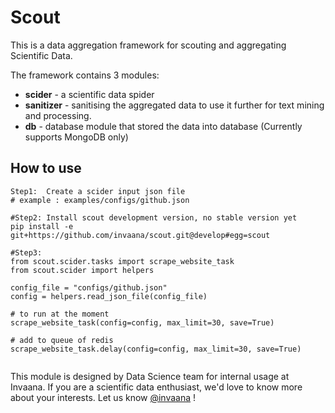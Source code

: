 # Scout  

This is a data aggregation framework for scouting and aggregating Scientific Data. 


The framework contains 3 modules:

- **scider** - a scientific data spider  
- **sanitizer** - sanitising the aggregated data to use it further for text mining and processing.
- **db** - database module that stored the data into database (Currently supports MongoDB only)

## How to use 

```
Step1:  Create a scider input json file 
# example : examples/configs/github.json

#Step2: Install scout development version, no stable version yet
pip install -e  git+https://github.com/invaana/scout.git@develop#egg=scout

#Step3: 
from scout.scider.tasks import scrape_website_task
from scout.scider import helpers

config_file = "configs/github.json"
config = helpers.read_json_file(config_file)

# to run at the moment
scrape_website_task(config=config, max_limit=30, save=True) 

# add to queue of redis 
scrape_website_task.delay(config=config, max_limit=30, save=True) 


```

This module is designed by Data Science team for internal usage at Invaana. 
If you are a scientific data enthusiast, we'd love to know more about your interests. 
Let us know [@invaana](http://twitter.com/invaana) !
